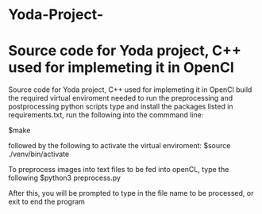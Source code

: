 # Yoda-Project-

Source code for Yoda project, C++ used for implemeting it in OpenCl 
=======
Source code for Yoda project, C++ used for implemeting it in OpenCl
build the required virtual enviroment needed to run the preprocessing and postprocessing python scripts type and install the packages listed in requirements.txt, run the following into the commmand line: 

$make 

followed by the following to activate the virtual enviroment: 
$source ./venv/bin/activate

To preprocess images into text files to be fed into openCL, type the following 
$python3 preprocess.py 

After this, you will be prompted to type in the file name to be processed, or exit to end the program 
